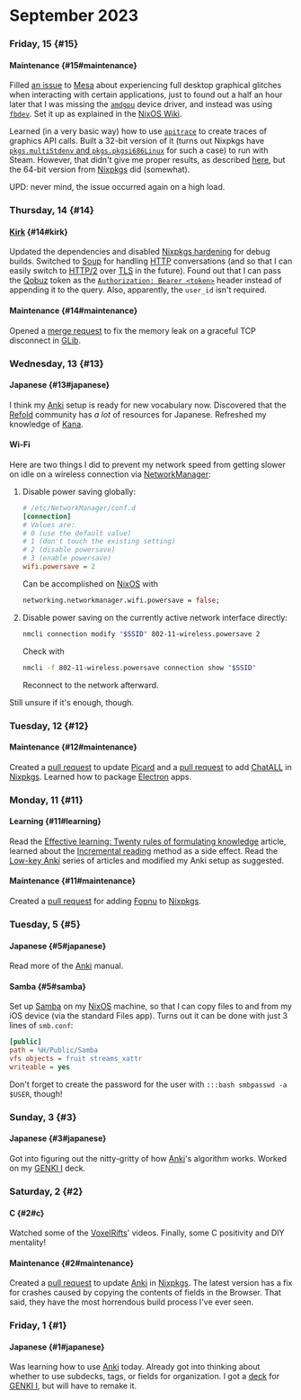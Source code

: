 # September 2023

### Friday, 15 {#15}

#### Maintenance {#15#maintenance}

Filled [an issue](https://gitlab.freedesktop.org/mesa/mesa/-/issues/9820) to [Mesa](https://mesa3d.org) about experiencing full desktop graphical glitches when interacting with certain applications, just to found out a half an hour later that I was missing the [`amdgpu`](https://en.wikipedia.org/wiki/AMDgpu_(Linux_kernel_module)) device driver, and instead was using [`fbdev`](https://en.wikipedia.org/wiki/Linux_framebuffer). Set it up as explained in the [NixOS Wiki](https://nixos.wiki/wiki/AMD_GPU).

Learned (in a very basic way) how to use [`apitrace`](https://apitrace.github.io) to create traces of graphics API calls. Built a 32-bit version of it (turns out Nixpkgs have [`pkgs.multiStdenv` and `pkgs.pkgsi686Linux`](https://nixos.wiki/wiki/Packaging/32bit_Applications) for such a case) to run with Steam. However, that didn't give me proper results, as described [here](https://github.com/apitrace/apitrace/wiki/Steam), but the 64-bit version from [Nixpkgs](https://github.com/NixOS/nixpkgs) did (somewhat).

UPD: never mind, the issue occurred again on a high load.

### Thursday, 14 {#14}

#### [Kirk](../../git.md#kirk) {#14#kirk}

Updated the dependencies and disabled [Nixpkgs hardening](https://nixos.org/manual/nixpkgs/stable/#sec-hardening-in-nixpkgs) for debug builds. Switched to [Soup](https://libsoup.org/libsoup-3.0) for handling [HTTP](https://en.wikipedia.org/wiki/HTTP) conversations (and so that I can easily switch to [HTTP/2](https://en.wikipedia.org/wiki/HTTP/2) over [TLS](https://en.wikipedia.org/wiki/Transport_Layer_Security) in the future). Found out that I can pass the [Qobuz](https://www.qobuz.com) token as the [`Authorization: Bearer <token>`](https://developer.mozilla.org/en-US/docs/Web/HTTP/Authentication) header instead of appending it to the query. Also, apparently, the `user_id` isn't required.

#### Maintenance {#14#maintenance}

Opened a [merge request](https://gitlab.gnome.org/GNOME/glib/-/merge_requests/3583) to fix the memory leak on a graceful TCP disconnect in [GLib](https://docs.gtk.org/glib).

### Wednesday, 13 {#13}

#### Japanese {#13#japanese}

I think my [Anki](https://apps.ankiweb.net) setup is ready for new vocabulary now. Discovered that the [Refold](https://refold.la) community has *a lot* of resources for Japanese. Refreshed my knowledge of [Kana](https://en.wikipedia.org/wiki/Kana).

#### Wi-Fi

Here are two things I did to prevent my network speed from getting slower on idle on a wireless connection via [NetworkManager](https://www.networkmanager.dev):

1. Disable power saving globally:

    ```ini
    # /etc/NetworkManager/conf.d
    [connection]
    # Values are:
    # 0 (use the default value)
    # 1 (don't touch the existing setting)
    # 2 (disable powersave)
    # 3 (enable powersave)
    wifi.powersave = 2
    ```

    Can be accomplished on [NixOS](https://nixos.org) with

    ```nix
    networking.networkmanager.wifi.powersave = false;
    ```

2. Disable power saving on the currently active network interface directly:

    ```bash
    nmcli connection modify "$SSID" 802-11-wireless.powersave 2
    ```

    Check with

    ```bash
    nmcli -f 802-11-wireless.powersave connection show "$SSID"
    ```

    Reconnect to the network afterward.

Still unsure if it's enough, though.

### Tuesday, 12 {#12}

#### Maintenance {#12#maintenance}

Created a [pull request](https://github.com/NixOS/nixpkgs/pull/254700) to update [Picard](https://picard.musicbrainz.org) and a [pull request](https://github.com/NixOS/nixpkgs/pull/254797) to add [ChatALL](https://github.com/sunner/ChatALL) in [Nixpkgs](https://github.com/NixOS/nixpkgs). Learned how to package [Electron](https://www.electronjs.org) apps.

### Monday, 11 {#11}

#### Learning {#11#learning}

Read the [Effective learning: Twenty rules of formulating knowledge](https://www.supermemo.com/en/blog/twenty-rules-of-formulating-knowledge) article, learned about the [Incremental reading](https://en.wikipedia.org/wiki/Incremental_reading) method as a side effect. Read the [Low-key Anki](https://web.archive.org/web/20210203165239if_/https://massimmersionapproach.com/table-of-contents/anki/low-key-anki/intro) series of articles and modified my Anki setup as suggested.

#### Maintenance {#11#maintenance}

Created a [pull request](https://github.com/NixOS/nixpkgs/pull/254533) for adding [Fopnu](https://fopnu.com) to [Nixpkgs](https://github.com/NixOS/nixpkgs).

### Tuesday, 5 {#5}

#### Japanese {#5#japanese}

Read more of the [Anki](https://apps.ankiweb.net) manual.

#### Samba {#5#samba}

Set up [Samba](https://www.samba.org) on my [NixOS](https://nixos.org) machine, so that I can copy files to and from my iOS device (via the standard Files app). Turns out it can be done with just 3 lines of `smb.conf`:

```ini
[public]
path = %H/Public/Samba
vfs objects = fruit streams_xattr
writeable = yes
```

Don't forget to create the password for the user with `:::bash smbpasswd -a $USER`, though!

### Sunday, 3 {#3}

#### Japanese {#3#japanese}

Got into figuring out the nitty-gritty of how [Anki](https://apps.ankiweb.net)'s algorithm works. Worked on my [GENKI I](https://genki3.japantimes.co.jp/en) deck.

### Saturday, 2 {#2}

#### C {#2#c}

Watched some of the [VoxelRifts](https://www.youtube.com/@voxelrifts)' videos. Finally, some C positivity and DIY mentality!

#### Maintenance {#2#maintenance}

Created a [pull request](https://github.com/NixOS/nixpkgs/pull/252981) to update [Anki](https://apps.ankiweb.net) in [Nixpkgs](https://github.com/NixOS/nixpkgs). The latest version has a fix for crashes caused by copying the contents of fields in the Browser. That said, they have the most horrendous build process I've ever seen.

### Friday, 1 {#1}

#### Japanese {#1#japanese}

Was learning how to use [Anki](https://apps.ankiweb.net) today. Already got into thinking about whether to use subdecks, tags, or fields for organization. I got a [deck](https://ankiweb.net/shared/info/1602436756) for [GENKI I](https://genki3.japantimes.co.jp/en), but will have to remake it.
